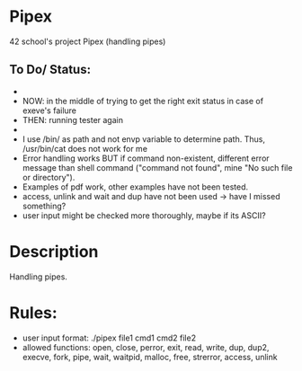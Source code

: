 # Pipex
42 school's project Pipex (handling pipes)

## To Do/ Status:
 *
 * NOW: in the middle of trying to get the right exit status in case of exeve's failure
 * THEN: running tester again
 *
 * I use /bin/ as path and not envp variable to determine path. Thus, /usr/bin/cat does not work for me
 *  Error handling works BUT if command non-existent, different error message than shell command ("command not found", mine "No such file or directory"). 
 * Examples of pdf work, other examples have not been tested.
 * access, unlink and wait and dup have not been used -> have I missed something?
 * user input might be checked more thoroughly, maybe if its ASCII?



# Description
 Handling pipes. 


 
# Rules:

 * user input format: ./pipex file1 cmd1 cmd2 file2
 * allowed functions: open, close, perror, exit, read, write, dup, dup2, execve, fork, pipe, wait, waitpid, malloc, free, strerror, access, unlink
